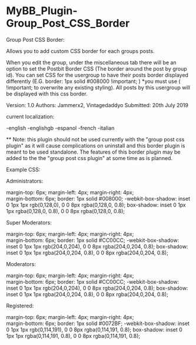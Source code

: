 # MyBB_Plugin-Group_Post_CSS_Border

Group Post CSS Border:

Allows you to add custom CSS border for each groups posts.

When you edit the group, under the miscellaneous tab there will be an option to set the Postbit Border CSS (The border around the post by group id). You can set CSS for the usergroup to have their posts border displayed differently (E.G. border: 1px solid #008000 !important; ) *you must use ( !important; to overwrite any existing styling). All posts by this usergroup will be displayed with this css border.


Version: 1.0
Authors: Jammerx2, Vintagedaddyo
Submitted: 20th July 2019

current localization:

-english
-englishgb
-espanol
-french
-italian

** Note: this plugin should not be used currently with the "group post css plugin" as it will cause complications on uninstall and this border plugin is meant to be used standalone. The features of this border plugin may be added to the the "group post css plugin" at some time as is planned.


Example CSS:

Administrators:

margin-top: 6px;
margin-left: 4px;
margin-right: 4px;	 
margin-bottom: 6px;
border: 1px solid #008000;
-webkit-box-shadow: inset 0 1px 1px rgb(0,128,0), 0 0 8px rgba(0,128,0, 0.8);
box-shadow: inset 0 1px 1px rgba(0,128,0, 0.8), 0 0 8px rgba(0,128,0, 0.8);


Super Moderators:

margin-top: 6px;
margin-left: 4px;
margin-right: 4px;	 
margin-bottom: 6px;
border: 1px solid #CC00CC;
-webkit-box-shadow: inset 0 1px 1px rgb(204,0,204), 0 0 8px rgba(204,0,204, 0.8);
box-shadow: inset 0 1px 1px rgba(204,0,204, 0.8), 0 0 8px rgba(204,0,204, 0.8);


Moderators:

margin-top: 6px;
margin-left: 4px;
margin-right: 4px;	 
margin-bottom: 6px;
border: 1px solid #CC00CC;
-webkit-box-shadow: inset 0 1px 1px rgb(204,0,204), 0 0 8px rgba(204,0,204, 0.8);
box-shadow: inset 0 1px 1px rgba(204,0,204, 0.8), 0 0 8px rgba(204,0,204, 0.8);


Registered:

margin-top: 6px;
margin-left: 4px;
margin-right: 4px;	 
margin-bottom: 6px;
border: 1px solid #0072BF;
-webkit-box-shadow: inset 0 1px 1px rgb(0,114,191), 0 0 8px rgba(0,114,191, 0.8);
box-shadow: inset 0 1px 1px rgba(0,114,191, 0.8), 0 0 8px rgba(0,114,191, 0.8);
